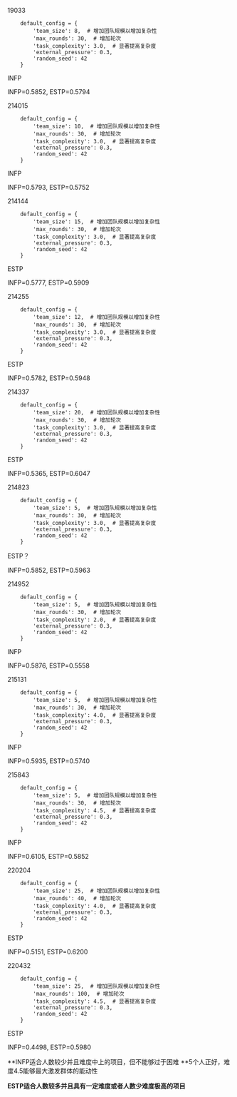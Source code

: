 19033 

```
    default_config = {
        'team_size': 8,  # 增加团队规模以增加复杂性
        'max_rounds': 30,  # 增加轮次
        'task_complexity': 3.0,  # 显著提高复杂度
        'external_pressure': 0.3,
        'random_seed': 42
    }
```

INFP

INFP=0.5852, ESTP=0.5794

214015 

```
    default_config = {
        'team_size': 10,  # 增加团队规模以增加复杂性
        'max_rounds': 30,  # 增加轮次
        'task_complexity': 3.0,  # 显著提高复杂度
        'external_pressure': 0.3,
        'random_seed': 42
    }
```

INFP

 INFP=0.5793, ESTP=0.5752

214144

```
    default_config = {
        'team_size': 15,  # 增加团队规模以增加复杂性
        'max_rounds': 30,  # 增加轮次
        'task_complexity': 3.0,  # 显著提高复杂度
        'external_pressure': 0.3,
        'random_seed': 42
    }
```

ESTP

INFP=0.5777, ESTP=0.5909

214255

```
    default_config = {
        'team_size': 12,  # 增加团队规模以增加复杂性
        'max_rounds': 30,  # 增加轮次
        'task_complexity': 3.0,  # 显著提高复杂度
        'external_pressure': 0.3,
        'random_seed': 42
    }
```

ESTP

INFP=0.5782, ESTP=0.5948



214337

```
    default_config = {
        'team_size': 20,  # 增加团队规模以增加复杂性
        'max_rounds': 30,  # 增加轮次
        'task_complexity': 3.0,  # 显著提高复杂度
        'external_pressure': 0.3,
        'random_seed': 42
    }
```

ESTP

INFP=0.5365, ESTP=0.6047



214823

```
    default_config = {
        'team_size': 5,  # 增加团队规模以增加复杂性
        'max_rounds': 30,  # 增加轮次
        'task_complexity': 3.0,  # 显著提高复杂度
        'external_pressure': 0.3,
        'random_seed': 42
    }
```

ESTP？

INFP=0.5852, ESTP=0.5963









214952

```
    default_config = {
        'team_size': 5,  # 增加团队规模以增加复杂性
        'max_rounds': 30,  # 增加轮次
        'task_complexity': 2.0,  # 显著提高复杂度
        'external_pressure': 0.3,
        'random_seed': 42
    }
```

INFP

INFP=0.5876, ESTP=0.5558



215131

```
    default_config = {
        'team_size': 5,  # 增加团队规模以增加复杂性
        'max_rounds': 30,  # 增加轮次
        'task_complexity': 4.0,  # 显著提高复杂度
        'external_pressure': 0.3,
        'random_seed': 42
    }
```

INFP

INFP=0.5935, ESTP=0.5740



215843

```
    default_config = {
        'team_size': 5,  # 增加团队规模以增加复杂性
        'max_rounds': 30,  # 增加轮次
        'task_complexity': 4.5,  # 显著提高复杂度
        'external_pressure': 0.3,
        'random_seed': 42
    }
```

INFP

INFP=0.6105, ESTP=0.5852



220204

```
    default_config = {
        'team_size': 25,  # 增加团队规模以增加复杂性
        'max_rounds': 40,  # 增加轮次
        'task_complexity': 4.0,  # 显著提高复杂度
        'external_pressure': 0.3,
        'random_seed': 42
    }
```

ESTP

INFP=0.5151, ESTP=0.6200



220432

```
    default_config = {
        'team_size': 25,  # 增加团队规模以增加复杂性
        'max_rounds': 100,  # 增加轮次
        'task_complexity': 4.5,  # 显著提高复杂度
        'external_pressure': 0.3,
        'random_seed': 42
    }
```

ESTP

INFP=0.4498, ESTP=0.5980

**INFP适合人数较少并且难度中上的项目，但不能够过于困难 **5个人正好，难度4.5能够最大激发群体的能动性

**ESTP适合人数较多并且具有一定难度或者人数少难度极高的项目**